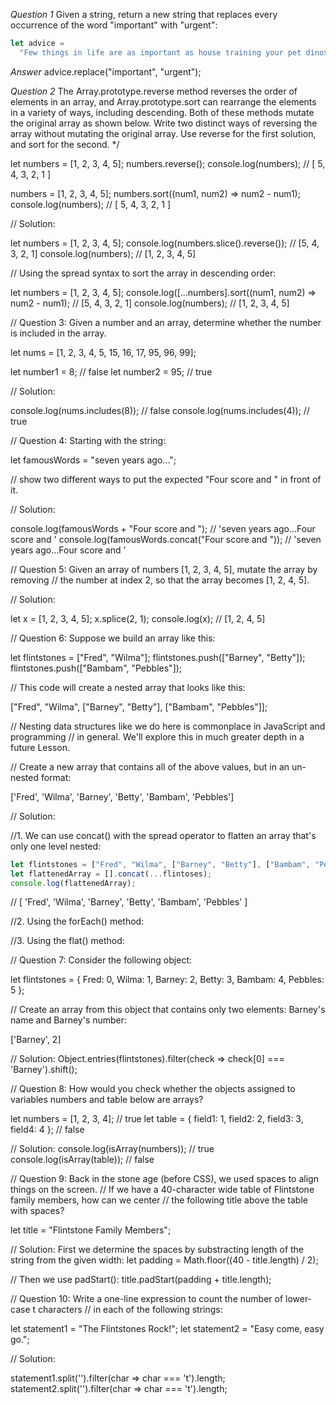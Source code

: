 *Question 1*
Given a string, return a new string that replaces every occurrence of the word "important" with "urgent":

```js
let advice =
  "Few things in life are as important as house training your pet dinosaur.";
```

*Answer*
advice.replace("important", "urgent");

*Question 2*
The Array.prototype.reverse method reverses the order of elements in an array,
and Array.prototype.sort can rearrange the elements in a variety of ways,
including descending. Both of these methods mutate the original array as
shown below. Write two distinct ways of reversing the array without
mutating the original array. Use reverse for the first solution,
and sort for the second.
*/

let numbers = [1, 2, 3, 4, 5];
numbers.reverse();
console.log(numbers); // [ 5, 4, 3, 2, 1 ]

numbers = [1, 2, 3, 4, 5];
numbers.sort((num1, num2) => num2 - num1);
console.log(numbers); // [ 5, 4, 3, 2, 1 ]

// Solution:

let numbers = [1, 2, 3, 4, 5];
console.log(numbers.slice().reverse()); // [5, 4, 3, 2, 1]
console.log(numbers); // [1, 2, 3, 4, 5]

// Using the spread syntax to sort the array in descending order:

let numbers = [1, 2, 3, 4, 5];
console.log([...numbers].sort((num1, num2) => num2 - num1); // [5, 4, 3, 2, 1]
console.log(numbers); // [1, 2, 3, 4, 5]

// Question 3: Given a number and an array, determine whether the number is included in the array.

let nums = [1, 2, 3, 4, 5, 15, 16, 17, 95, 96, 99];

let number1 = 8;  // false
let number2 = 95; // true

// Solution:

console.log(nums.includes(8)); // false
console.log(nums.includes(4)); // true

// Question 4: Starting with the string:

let famousWords = "seven years ago...";

// show two different ways to put the expected "Four score and " in front of it.

// Solution:

console.log(famousWords + "Four score and "); // 'seven years ago...Four score and '
console.log(famousWords.concat("Four score and ")); // 'seven years ago...Four score and '

// Question 5: Given an array of numbers [1, 2, 3, 4, 5], mutate the array by removing
// the number at index 2, so that the array becomes [1, 2, 4, 5].

// Solution:

let x = [1, 2, 3, 4, 5];
x.splice(2, 1);
console.log(x); // [1, 2, 4, 5]

// Question 6: Suppose we build an array like this:

let flintstones = ["Fred", "Wilma"];
flintstones.push(["Barney", "Betty"]);
flintstones.push(["Bambam", "Pebbles"]);

// This code will create a nested array that looks like this:

["Fred", "Wilma", ["Barney", "Betty"], ["Bambam", "Pebbles"]];

// Nesting data structures like we do here is commonplace in JavaScript and programming
// in general. We'll explore this in much greater depth in a future Lesson.

// Create a new array that contains all of the above values, but in an un-nested format:

['Fred', 'Wilma', 'Barney', 'Betty', 'Bambam', 'Pebbles']

  // Solution:

  //1. We can use concat() with the spread operator to flatten an array that's only one level nested:

  ```js
let flintstones = ["Fred", "Wilma", ["Barney", "Betty"], ["Bambam", "Pebbles"]];
let flattenedArray = [].concat(...flintoses);
console.log(flattenedArray);
```
// [ 'Fred', 'Wilma', 'Barney', 'Betty', 'Bambam', 'Pebbles' ]

//2. Using the forEach() method:

//3. Using the flat() method:

// Question 7: Consider the following object:

let flintstones = { Fred: 0, Wilma: 1, Barney: 2, Betty: 3, Bambam: 4, Pebbles: 5 };

// Create an array from this object that contains only two elements: Barney's name and Barney's number:

['Barney', 2]

// Solution:
Object.entries(flintstones).filter(check => check[0] === 'Barney').shift();

// Question 8: How would you check whether the objects assigned to variables numbers and table below are arrays?

let numbers = [1, 2, 3, 4]; // true
let table = { field1: 1, field2: 2, field3: 3, field4: 4 }; // false

// Solution:
console.log(isArray(numbers)); // true
console.log(isArray(table)); // false

// Question 9: Back in the stone age (before CSS), we used spaces to align things on the screen.
// If we have a 40-character wide table of Flintstone family members, how can we center
// the following title above the table with spaces?

let title = "Flintstone Family Members";

// Solution: First we determine the spaces by substracting length of the string from the given width:
let padding = Math.floor((40 - title.length) / 2);

// Then we use padStart():
title.padStart(padding + title.length);

// Question 10: Write a one-line expression to count the number of lower-case t characters
// in each of the following strings:

let statement1 = "The Flintstones Rock!";
let statement2 = "Easy come, easy go.";

// Solution:

statement1.split('').filter(char => char === 't').length;
statement2.split('').filter(char => char === 't').length;
